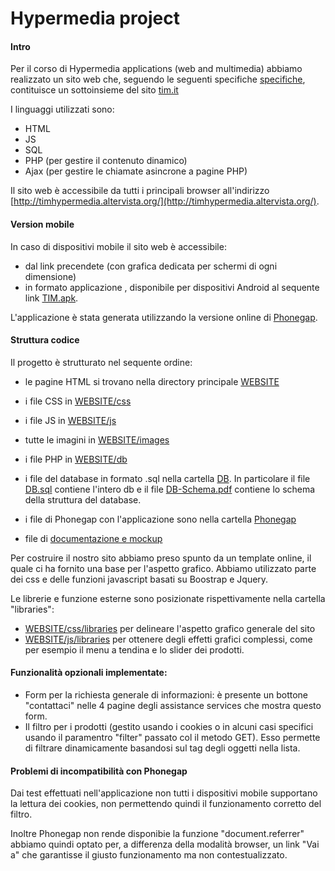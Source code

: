 # Hypermedia project
<h4>Intro</h4>

Per il corso di Hypermedia applications (web and multimedia) abbiamo realizzato un sito web che, seguendo le seguenti specifiche [specifiche](https://github.com/mkcn/hypermedia-project/tree/master/cimbelli-conti-daverio-16-05-2016/Specification_part2.pdf), contituisce un sottoinsieme del sito [tim.it](http://tim.it)

I linguaggi utilizzati sono: 

* HTML 
* JS 
* SQL
* PHP (per gestire il contenuto dinamico)
* Ajax (per  gestire le chiamate asincrone a pagine PHP)

Il sito web è accessibile da tutti i principali browser all'indirizzo [http://timhypermedia.altervista.org/](http://timhypermedia.altervista.org/).

<h4>Version mobile</h4>
In caso di dispositivi mobile il sito web è accessibile:

* dal link precendete (con grafica dedicata per schermi di ogni dimensione) 
* in formato applicazione , disponibile per dispositivi Android al sequente link [TIM.apk](https://github.com/mkcn/hypermedia-project/raw/master/Phonegap/Tim.apk).

L'applicazione è stata generata utilizzando la versione online di [Phonegap](https://build.phonegap.com/apps). 


<h4>Struttura codice</h4>

Il progetto è strutturato nel sequente ordine:

* le pagine HTML si trovano nella directory principale [WEBSITE](https://github.com/mkcn/hypermedia-project/tree/master/WEBSITE)
* i file CSS in [WEBSITE/css](https://github.com/mkcn/hypermedia-project/tree/master/WEBSITE/css)
* i file JS in [WEBSITE/js](https://github.com/mkcn/hypermedia-project/tree/master/WEBSITE/js)
* tutte le imagini in [WEBSITE/images](https://github.com/mkcn/hypermedia-project/tree/master/WEBSITE/images)
* i file PHP in [WEBSITE/db](https://github.com/mkcn/hypermedia-project/tree/master/WEBSITE/db)


* i file del database in formato .sql nella cartella [DB](https://github.com/mkcn/hypermedia-project/tree/master/DB). In particolare il file [DB.sql](https://github.com/mkcn/hypermedia-project/raw/master/DB/DB.sql) contiene l'intero db e il file [DB-Schema.pdf](https://github.com/mkcn/hypermedia-project/raw/master/DB/DB-Schema.pdf) contiene lo schema della struttura del database. 


* i file di Phonegap con l'applicazione sono nella cartella [Phonegap](https://github.com/mkcn/hypermedia-project/tree/master/Phonegap)


* file di [documentazione e mockup](https://github.com/mkcn/hypermedia-project/tree/master/cimbelli-conti-daverio-16-05-2016)

Per costruire il nostro sito abbiamo preso spunto da un template online, il quale ci ha fornito una base per l'aspetto grafico. Abbiamo utilizzato parte dei css e delle funzioni javascript basati su Boostrap e Jquery.

Le librerie e funzione esterne sono posizionate rispettivamente nella cartella "libraries":

* [WEBSITE/css/libraries](https://github.com/mkcn/hypermedia-project/tree/master/WEBSITE/css/libraries)  per delineare l'aspetto grafico generale del sito 
* [WEBSITE/js/libraries](https://github.com/mkcn/hypermedia-project/tree/master/WEBSITE/js/Libraries) per ottenere degli effetti grafici complessi, come per esempio il menu a tendina e lo slider dei prodotti.

<h4>Funzionalità opzionali implementate:</h4>
<ul>
<li>Form per la richiesta generale di informazioni: è presente un bottone "contattaci" nelle 4 pagine degli assistance services che mostra questo form.</li>
<li>Il filtro per i prodotti (gestito usando i cookies o in alcuni casi specifici usando il paramentro "filter" passato col il metodo GET). Esso permette di filtrare dinamicamente basandosi sul tag degli oggetti nella lista. </li>
</ul>

<h4>Problemi di incompatibilità con Phonegap</h4>

Dai test effettuati nell'applicazione non tutti i dispositivi mobile supportano la lettura dei cookies, non permettendo quindi il funzionamento corretto del filtro.

Inoltre Phonegap non rende disponibie la funzione "document.referrer" abbiamo quindi optato per, a differenza della modalità browser, un link "Vai a" che garantisse il giusto funzionamento ma non contestualizzato. 

